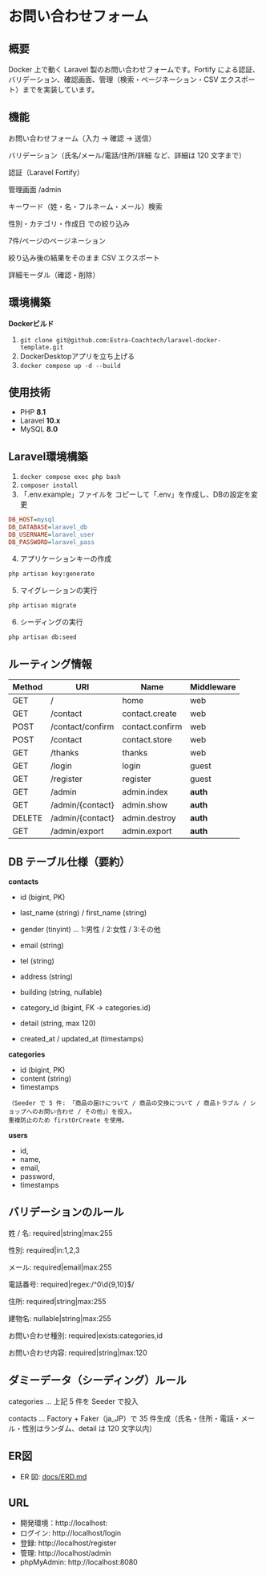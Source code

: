 # お問い合わせフォーム

## 概要

Docker 上で動く Laravel 製のお問い合わせフォームです。Fortify による認証、バリデーション、確認画面、管理（検索・ページネーション・CSV エクスポート）までを実装しています。

## 機能

お問い合わせフォーム（入力 → 確認 → 送信）

バリデーション（氏名/メール/電話/住所/詳細 など、詳細は 120 文字まで）

認証（Laravel Fortify）

管理画面 /admin

キーワード（姓・名・フルネーム・メール）検索

性別・カテゴリ・作成日 での絞り込み

7件/ページのページネーション

絞り込み後の結果をそのまま CSV エクスポート

詳細モーダル（確認・削除）

## 環境構築
**Dockerビルド**
1. `git clone git@github.com:Estra-Coachtech/laravel-docker-template.git`
2. DockerDesktopアプリを立ち上げる
3. `docker compose up -d --build`

## 使用技術

- PHP **8.1** 
- Laravel **10.x**
- MySQL **8.0**

## Laravel環境構築
1. `docker compose exec php bash`
2. `composer install`
3. 「.env.example」ファイルを コピーして「.env」を作成し、DBの設定を変更
``` ini
DB_HOST=mysql
DB_DATABASE=laravel_db
DB_USERNAME=laravel_user
DB_PASSWORD=laravel_pass
```

4. アプリケーションキーの作成
``` bash
php artisan key:generate
```

5. マイグレーションの実行
``` bash
php artisan migrate
```

6. シーディングの実行
``` bash
php artisan db:seed
```

## ルーティング情報
| Method | URI              | Name            | Middleware |
| ------ | ---------------- | --------------- | ---------- |
| GET    | /                | home            | web        |
| GET    | /contact         | contact.create  | web        |
| POST   | /contact/confirm | contact.confirm | web        |
| POST   | /contact         | contact.store   | web        |
| GET    | /thanks          | thanks          | web        |
| GET    | /login           | login           | guest      |
| GET    | /register        | register        | guest      |
| GET    | /admin           | admin.index     | **auth**   |
| GET    | /admin/{contact} | admin.show      | **auth**   |
| DELETE | /admin/{contact} | admin.destroy   | **auth**   |
| GET    | /admin/export    | admin.export    | **auth**   |

## DB テーブル仕様（要約）

**contacts**

- id (bigint, PK)

- last_name (string) / first_name (string)

- gender (tinyint) … 1:男性 / 2:女性 / 3:その他

- email (string)

- tel (string)

- address (string)

- building (string, nullable)

- category_id (bigint, FK → categories.id)

- detail (string, max 120)

- created_at / updated_at (timestamps)

**categories**

- id (bigint, PK)
- content (string) 
- timestamps
```
（Seeder で 5 件: 「商品の届けについて / 商品の交換について / 商品トラブル / ショップへのお問い合わせ / その他」）を投入。
重複防止のため firstOrCreate を使用。
```

**users**

- id, 
- name, 
- email, 
- password, 
- timestamps

## バリデーションのルール

姓 / 名: required|string|max:255

性別: required|in:1,2,3

メール: required|email|max:255

電話番号: required|regex:/^0\d{9,10}$/

住所: required|string|max:255

建物名: nullable|string|max:255

お問い合わせ種別: required|exists:categories,id

お問い合わせ内容: required|string|max:120

## ダミーデータ（シーディング）ルール

categories … 上記 5 件を Seeder で投入

contacts … Factory + Faker（ja_JP）で 35 件生成（氏名・住所・電話・メール・性別はランダム、detail は 120 文字以内）


## ER図
- ER 図: [docs/ERD.md](docs/ERD.md)

## URL
- 開発環境：http://localhost:
- ログイン: http://localhost/login
- 登録: http://localhost/register
- 管理: http://localhost/admin
- phpMyAdmin: http://localhost:8080